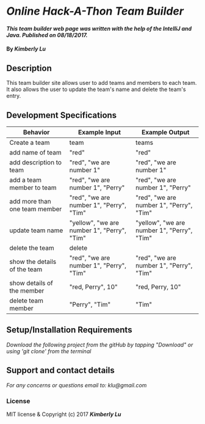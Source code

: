 # _Online Hack-A-Thon Team Builder_
####  _This team builder web page was written with the help of the IntelliJ and Java. Published on 08/18/2017._
#### By _**Kimberly Lu**_

## Description
This team builder site allows user to add teams and members to each team.  It also allows the user to update the team's name and delete the team's entry.

## Development Specifications
| Behavior      | Example Input         | Example Output        |
| ------------- | ------------- | ------------- |
| Create a team | team  |     teams        |
| add name of team  |      "red"  | "red"|
| add description to team | "red", "we are number 1" | "red", "we are number 1"|  
| add a team member to team| "red", "we are number 1", "Perry"| "red", "we are number 1", "Perry"|  
| add more than one team member | "red", "we are number 1", "Perry", "Tim"| "red", "we are number 1", "Perry", "Tim" |
| update team name | "yellow", "we are number 1", "Perry", "Tim"| "yellow", "we are number 1", "Perry", "Tim"|
|delete the team |delete| |
|show the details of the team|"red", "we are number 1", "Perry", "Tim"|"red", "we are number 1", "Perry", "Tim"|
|show details of the member|"red, Perry", 10"|"red, Perry, 10"|
|delete team member|"Perry", "Tim"|"Tim"|

## Setup/Installation Requirements
_Download the following project from the gitHub by tapping "Download" or using 'git clone' from the terminal_

## Support and contact details
_For any concerns or questions email to: klu@gmail.com_

### License
MIT license & Copyright (c) 2017 **_Kimberly Lu_**
